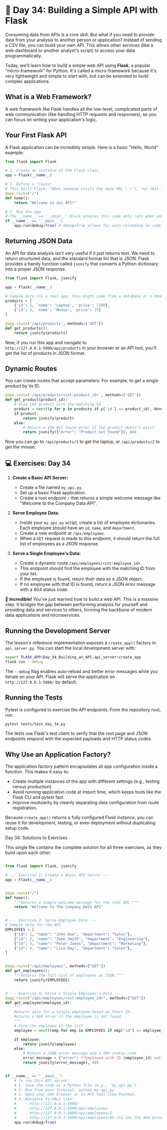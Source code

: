 # 📘 Day 34: Building a Simple API with Flask

Consuming data from APIs is a core skill. But what if you need to provide data from your analysis to another person or application? Instead of sending a CSV file, you can build your own API. This allows other services (like a web dashboard or another analyst's script) to access your data programmatically.

Today, we'll learn how to build a simple web API using **Flask**, a popular "micro-framework" for Python. It's called a micro-framework because it's very lightweight and simple to start with, but can be extended to build complex applications.

## What is a Web Framework?

A web framework like Flask handles all the low-level, complicated parts of web communication (like handling HTTP requests and responses), so you can focus on writing your application's logic.

## Your First Flask API

A Flask application can be incredibly simple. Here is a basic "Hello, World" example:

```python
from flask import Flask

# 1. Create an instance of the Flask class
app = Flask(__name__)

# 2. Define a "route"
# This tells Flask: "When someone visits the main URL ('/'), run this function."
@app.route('/')
def home():
    return "Welcome to our API!"

# 3. Run the app
# The __name__ == '__main__' block ensures this code only runs when you execute the script directly.
if __name__ == '__main__':
    app.run(debug=True) # debug=True allows for auto-reloading on code changes
```

## Returning JSON Data

An API for data analysis isn't very useful if it just returns text. We need to return structured data, and the standard format for that is JSON. Flask provides a handy function called `jsonify` that converts a Python dictionary into a proper JSON response.

```python
from flask import Flask, jsonify

app = Flask(__name__)

# Sample data (in a real app, this might come from a database or a Pandas DataFrame)
products = [
    {'id': 1, 'name': 'Laptop', 'price': 1200},
    {'id': 2, 'name': 'Mouse', 'price': 25}
]

@app.route('/api/products', methods=['GET'])
def get_products():
    return jsonify(products)
```

Now, if you run this app and navigate to `http://127.0.0.1:5000/api/products` in your browser or an API tool, you'll get the list of products in JSON format.

## Dynamic Routes

You can create routes that accept parameters. For example, to get a single product by its ID.

```python
@app.route('/api/products/<int:product_id>', methods=['GET'])
def get_product(product_id):
    # Find the product with the matching ID
    product = next((p for p in products if p['id'] == product_id), None)
    if product:
        return jsonify(product)
    else:
        # Return a 404 Not Found error if the product doesn't exist
        return jsonify({"error": "Product not found"}), 404
```

Now you can go to `/api/products/1` to get the laptop, or `/api/products/2` to get the mouse.

## 💻 Exercises: Day 34

1. **Create a Basic API Server:**

   - Create a file named `my_api.py`.
   - Set up a basic Flask application.
   - Create a root endpoint `/` that returns a simple welcome message like "Welcome to the Company Data API".

1. **Serve Employee Data:**

   - Inside your `my_api.py` script, create a list of employee dictionaries. Each employee should have an `id`, `name`, and `department`.
   - Create a new endpoint at `/api/employees`.
   - When a `GET` request is made to this endpoint, it should return the full list of employees as a JSON response.

1. **Serve a Single Employee's Data:**

   - Create a dynamic route `/api/employees/<int:employee_id>`.
   - This endpoint should find the employee with the matching ID from your list.
   - If the employee is found, return their data as a JSON object.
   - If no employee with that ID is found, return a JSON error message with a 404 status code.

🎉 **Incredible!** You've just learned how to build a web API. This is a massive step. It bridges the gap between performing analysis for yourself and providing data and services to others, forming the backbone of modern data applications and microservices.

## Running the Development Server

The lesson's reference implementation exposes a `create_app()` factory in `api_server.py`. You can start the local development server with:

```bash
export FLASK_APP=Day_34_Building_an_API.api_server:create_app
flask run --debug
```

The `--debug` flag enables auto-reload and better error messages while you iterate on your API. Flask will serve the application on `http://127.0.0.1:5000/` by default.

## Running the Tests

Pytest is configured to exercise the API endpoints. From the repository root, run:

```bash
pytest tests/test_day_34.py
```

The tests use Flask's test client to verify that the root page and JSON endpoints respond with the expected payloads and HTTP status codes.

## Why Use an Application Factory?

The application factory pattern encapsulates all app configuration inside a function. This makes it easy to:

- Create multiple instances of the app with different settings (e.g., testing versus production).
- Avoid running application code at import time, which keeps tools like the Flask CLI and pytest fast.
- Improve modularity by cleanly separating data configuration from route registration.

Because `create_app()` returns a fully configured Flask instance, you can reuse it for development, testing, or even deployment without duplicating setup code.

Day 34: Solutions to Exercises

This single file contains the complete solution for all three
exercises, as they build upon each other.

```python

from flask import Flask, jsonify

# --- Exercise 1: Create a Basic API Server ---
app = Flask(__name__)


@app.route("/")
def home():
    """Returns a simple welcome message for the root URL."""
    return "Welcome to the Company Data API"


# --- Exercise 2: Serve Employee Data ---
# Sample data for the API
EMPLOYEES = [
    {"id": 1, "name": "John Doe", "department": "Sales"},
    {"id": 2, "name": "Jane Smith", "department": "Engineering"},
    {"id": 3, "name": "Peter Jones", "department": "Marketing"},
    {"id": 4, "name": "Lisa Ray", "department": "Sales"},
]


@app.route("/api/employees", methods=["GET"])
def get_employees():
    """Returns the full list of employees as JSON."""
    return jsonify(EMPLOYEES)


# --- Exercise 3: Serve a Single Employee's Data ---
@app.route("/api/employees/<int:employee_id>", methods=["GET"])
def get_employee(employee_id):
    """
    Returns data for a single employee based on their ID.
    Returns a 404 error if the employee is not found.
    """
    # Find the employee in the list
    employee = next((emp for emp in EMPLOYEES if emp["id"] == employee_id), None)

    if employee:
        return jsonify(employee)
    else:
        # Return a JSON error message and a 404 status code
        error_message = {"error": f"Employee with ID {employee_id} not found."}
        return jsonify(error_message), 404


if __name__ == "__main__":
    # To run this API server:
    # 1. Save the code as a Python file (e.g., 'my_api.py').
    # 2. Run from your terminal: python my_api.py
    # 3. Open your web browser or an API tool like Postman.
    # 4. Navigate to URLs like:
    #    - http://127.0.0.1:5000/
    #    - http://127.0.0.1:5000/api/employees
    #    - http://127.0.0.1:5000/api/employees/2
    #    - http://127.0.0.1:5000/api/employees/99 (to see the 404 error)
    app.run(debug=True)

```
